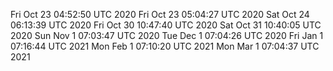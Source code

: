 Fri Oct 23 04:52:50 UTC 2020
Fri Oct 23 05:04:27 UTC 2020
Sat Oct 24 06:13:39 UTC 2020
Fri Oct 30 10:47:40 UTC 2020
Sat Oct 31 10:40:05 UTC 2020
Sun Nov  1 07:03:47 UTC 2020
Tue Dec  1 07:04:26 UTC 2020
Fri Jan  1 07:16:44 UTC 2021
Mon Feb  1 07:10:20 UTC 2021
Mon Mar  1 07:04:37 UTC 2021
